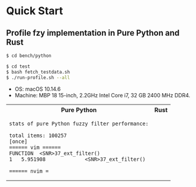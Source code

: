 # Quick Start

## Profile fzy implementation in Pure Python and Rust

```bash
$ cd bench/python
```

```bash
$ cd test
$ bash fetch_testdata.sh
$ ./run-profile.sh --all
```

- OS: macOS 10.14.6
- Machine: MBP 18 15-inch, 2.2GHz Intel Core i7, 32 GB 2400 MHz DDR4.

<table style="width: 100%;">

<tr><th>Pure Python</th><th>Rust</th></tr>
<tr>

<td>

```
stats of pure Python fuzzy filter performance:

total items: 100257
[once]
====== vim ======
FUNCTION  <SNR>37_ext_filter()
1   5.951908             <SNR>37_ext_filter()

====== nvim =